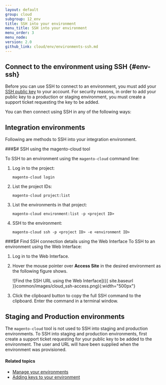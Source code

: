 ```yaml
---
layout: default
group: cloud
subgroup: 12_env
title: SSH into your environment
menu_title: SSH into your environment
menu_order: 3
menu_node: 
version: 2.0
github_link: cloud/env/environments-ssh.md
---
```


## Connect to the environment using SSH {#env-ssh}
Before you can use SSH to connect to an environment, you must add your [SSH public key]({{page.baseurl}}cloud/before/before-workspace.html#cloud-ssh-cli-ssh) 
to your account. For security reasons, in order to add your public key to a production or staging environment,
 you must create a support ticket requesting the key to be added.

You can then connect using SSH in any of the following ways:

## Integration environments

Following are methods to SSH into your integration environment.

###$# SSH using the magento-cloud tool

To SSH to an environment using the `magento-cloud` command line:

1.	Log in to the project:

		magento-cloud login
2.	List the project IDs:

		magento-cloud project:list
3.	List the environments in that project:

		magento-cloud environment:list -p <project ID>
3.	SSH to the environment:

		magento-cloud ssh -p <project ID> -e <environment ID>

###$# Find SSH connection details using the Web Interface
To SSH to an environment using the Web Interface:

1.	Log in to the Web Interface.
2.	Hover the mouse pointer over **Access Site** in the desired environment as the following figure shows.

	![Find the SSH URL using the Web Interface]({{ site.baseurl }}common/images/cloud_ssh-access.png){:width="500px"}

3.	Click the clipboard button to copy the full SSH command to the clipboard. Enter the command in a terminal window.

## Staging and Production environments

The `magento-cloud` tool is not used to SSH into staging and production environments. To SSH into staging and production 
environments, first create a support ticket requesting for your public key to be added to the environment. The user and 
URL will have been supplied when the environment was provisioned.

#### Related topics
*	[Manage your environments]({{page.baseurl}}cloud/env/environments.html)
*   [Adding keys to your environment]({{page.baseurl}}cloud/before/before-workspace.html#cloud-ssh-cli-ssh)